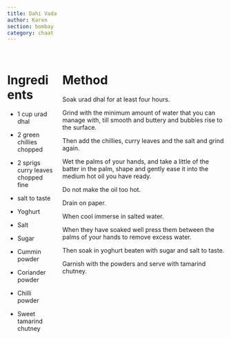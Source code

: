 ```yaml
---
title: Dahi Vada
author: Karen
section: bombay
category: chaat
---
```


<br>
<div class='columns'> <div class='column is-one-third p-3' markdown='1'>


# Ingredients

* 1 cup urad dhal 

* 2 green chillies chopped 

* 2 sprigs curry leaves chopped fine 

* salt to taste 

* Yoghurt 

* Salt
 
* Sugar 

* Cummin powder 

* Coriander powder 

* Chilli powder 

* Sweet tamarind chutney  
 
</div> <div class='column is-two-thirds p-3' markdown='1'>



# Method

Soak urad dhal for at least four hours. 

Grind with the minimum amount of water that you can manage with, till smooth and buttery and bubbles rise to the surface. 

Then add the chillies, curry leaves and the salt and grind again. 

Wet the palms of your hands, and take a little of the batter in the palm, shape and gently ease it into the medium hot oil you have ready.
 
Do not make the oil too hot. 

Drain on paper. 

When cool immerse in salted water. 

When they have soaked well press them between the palms of your hands to remove excess water. 

Then soak in yoghurt beaten with sugar and salt to taste. 

Garnish with the powders and serve with tamarind chutney.

</div> </div>